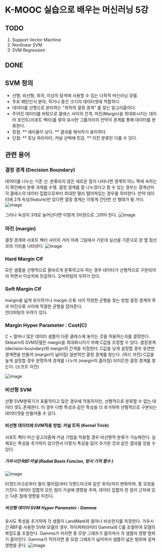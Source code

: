 # K-MOOC 실습으로 배우는 머신러닝 5강

## TODO
1. Support Vector Machine
2. Nonlinear SVM
3. SVM Regression

## DONE

## SVM 정의
* 선형, 비선형, 회귀, 이상치 탐색에 사용할 수 있는 다목적 머신러닝 모델.
* 주로 패턴인식 분야, 작거나 중간 크기의 데이터셋에 적합하다.
* 데이터를 선형으로 분리하는 "최적의 결정 경계" 를 찾는 알고리즘이다.
* 주어진 데이터를 바탕으로 클래스 사이의 간격, 마진(Margin)을 최대화시키는 데이터 포인트(서포트 벡터)를 찾아 유사한 그룹끼리의 칸막이 경계를 통해 데이터를 분류한다. 
* 장점: 
** 에러율이 낮다. 
** 결과를 해석하기 용이하다.
* 단점: 
** 튜닝 파라미터, 커널 선택에 민감.
** 이진 분류만 다룰 수 있다.

## 관련 용어
### 결정 경계 (Decision Boundary)
데이터를 나누는 기준 선.
분류되지 않은 새로운 점이 나타나면 경계의 어느 쪽에 속하는지 확인해서 분류 과제를 수행.
결정 경계를 잘 나누었다고 할 수 있는 경우는 경계선이 각 클래스의 데이터 집합으로부터 최대한 멀리 떨어져있는 경우를 의미한다. 
만약 데이터에 2개 속성(feature)만 있다면 결정 경계는 이렇게 간단한 선 형태가 될 거다.
![image](https://user-images.githubusercontent.com/88615790/202982568-2855cffd-7e03-4387-a673-31f90ec6df9e.png)

그러나 속성이 3개로 늘어난다면 이렇게 3차원으로 그려야 한다.
![image](https://user-images.githubusercontent.com/88615790/202982877-ed9d99b0-99ec-4c77-80f2-11ec7ed1ca8e.png)

### 마진 (margin)
결정 경계와 서포트 벡터 사이의 거리 
아래 그림에서 가운데 실선을 기준으로 양 옆 점선과의 거리를 나타낸다. 
![image](https://user-images.githubusercontent.com/88615790/202983180-3a32b424-c733-4a59-ac4c-d2be3c1db179.png)

### Hard Margin Clf 
모든 샘플을 선형적으로 올바르게 분류하고자 하는 경우
데이터가 선형적으로 구분되어야 하면서 이상치에 민감하다. 
오버피팅의 우려가 있다.

### Soft Margin Clf 
margin을 넓게 유지하거나 margin 오류 사이 적정한 균형을 찾는 방법
결정 경계의 폭과 마진오류 사이에 적절한 균형을 잡아준다.  
언더피팅의 우려가 있다.

### Margin Hyper Parameter : Cost(C)
C = 얼마나 많은 데이터 샘플이 다른 클래스에 놓이는 것을 허용하는지를 결정한다.
Sklearn의 SVM모델은 margin을 최대화시키기 위해 C값을 조정할 수 있다. 
결정경계(decision boundary)와 margin의 간격을 지정한다.
C값을 낮게 설정할 경우 유연한 경계면을 만들어 (margin이 넓어짐) 일반적인 결정 경계를 찾는다. (하드 마진)
C값을 높게 설정할 경우 분명하게 경계를 나누어 (margin이 좁아짐) 타이트한 결정 경계를 찾는다. (소프트 마진)

![image](https://user-images.githubusercontent.com/88615790/202983691-aad57488-6214-45b1-a321-229bff3265a9.png)

### 비선형 SVM 
선형 SVM분류기가 효율적이고 많은 경우에 작동하지만, 선형적으로 분류할 수 없는 데이터 셋도 존재한다.
이 경우 다항 특성과 같은 특성을 더 추가하여 선형적으로 구분되는 데이터셋을 만들어줄 수 있다.

#### 비선형 데이터에 SVM적용 방법: 커널 트릭 (Kernel Trick) 
서포트 벡터 머신 알고리즘에 커널 기법을 적용할 경우 비선형적 분류가 가능해진다. 
실제로는 특성을 추가하지 않으면서 다항식 특성을 많이 추가한 것과 같은 결과를 얻을 수 있다.  

##### 가우시안 RBF커널 (Radial Basis Funcion, 방사 기저 함수 ) 
![image](https://user-images.githubusercontent.com/88615790/202984269-492940a4-7071-42c9-8b4b-9d7d474f0031.png)

0(랜드마크로부터 멀리 떨어짐)부터 1(랜드마크와 같은 위치)까지 변화하며, 종 모양을 가진다. 
데이터 집합의 모든 점이 가설에 영향을 주며,  데이터 집합의 한 점이 근처에 있는 다른 점에 영향을 미친다.

##### 비선형 데이터 SVM Hyper Parameter : Gamma
유사도 특성을 추가하여 각 샘플이 LandMark와 얼마나 비슷한지를 측정한다. 
가우시간 RBF를 사용한 SVM 모델의 경우, 하이퍼파라미터 Gamma와 C를 조절하여 모델의 복잡도를 조절한다.
Gamma가 커지면 종 모양 그래프가 좁아져서 각 샘플의 영향 범위가 좁아진다.
Gamma가 작아지면 종 모양 그래프가 넓어져서 샘플이 넓은 범위에 걸쳐 영향을 준다.
![image](https://user-images.githubusercontent.com/88615790/202984941-9b1c6eba-913a-47a2-b284-b9b517c27413.png)
